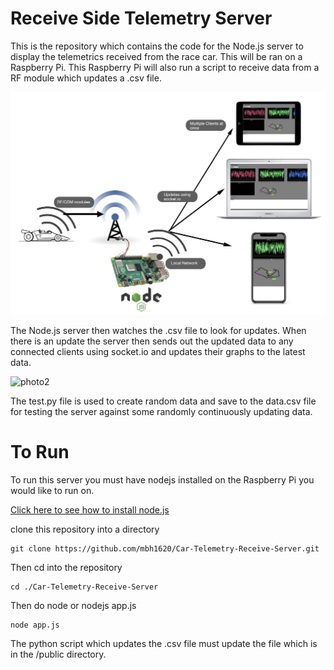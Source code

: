 # Receive Side Telemetry Server 


This is the repository which contains the code for the Node.js server to display the telemetrics received from the race car. This will be ran
on a Raspberry Pi. This Raspberry Pi will also run a script to receive data from a RF module which updates a .csv file. 

![photo1](https://github.com/mbh1620/Car-Telemetry-Receive-Server/blob/master/public/flowdiagram.png)

The Node.js server then watches the .csv file to look for updates. When there is an update the server then sends out the updated data to any connected
clients using socket.io and updates their graphs to the latest data.

![photo2](https://github.com/mbh1620/Car-Telemetry-Receive-Server/blob/master/public/screen.gif)


The test.py file is used to create random data and save to the data.csv file for testing the server against some randomly continuously updating 
data.

# To Run

To run this server you must have nodejs installed on the Raspberry Pi you would like to run on.

[Click here to see how to install node.js](https://www.w3schools.com/nodejs/nodejs_raspberrypi.asp)

clone this repository into a directory 
```
git clone https://github.com/mbh1620/Car-Telemetry-Receive-Server.git
```
Then cd into the repository
```
cd ./Car-Telemetry-Receive-Server
```
Then do node or nodejs app.js
```
node app.js
```

The python script which updates the .csv file must update the file which is in the /public directory.
